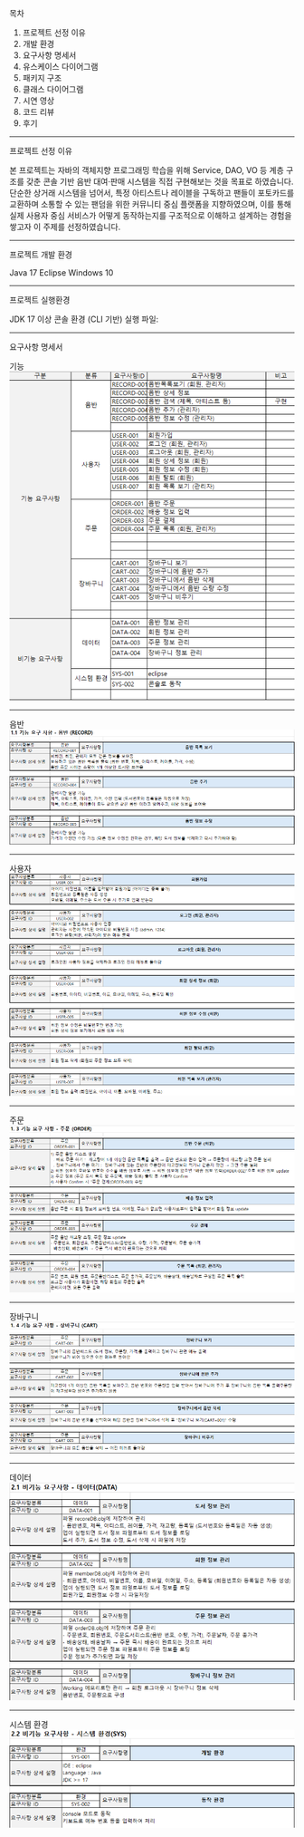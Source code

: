 목차

1. 프로젝트 선정 이유
2. 개발 환경
3. 요구사항 명세서
4. 유스케이스 다이어그램
5. 패키지 구조
6. 클래스 다이어그램
7. 시연 영상
8. 코드 리뷰
9. 후기

---

프로젝트 선정 이유

본 프로젝트는 자바의 객체지향 프로그래밍 학습을 위해 Service, DAO, VO 등 계층 구조를 갖춘 콘솔 기반 음반 대여·판매 시스템을 직접 구현해보는 것을 목표로 하였습니다. 단순한 상거래 시스템을 넘어서, 특정 아티스트나 레이블을 구독하고 팬들이 포토카드를 교환하며 소통할 수 있는 팬덤을 위한 커뮤니티 중심 플랫폼을 지향하였으며, 이를 통해 실제 사용자 중심 서비스가 어떻게 동작하는지를 구조적으로 이해하고 설계하는 경험을 쌓고자 이 주제를 선정하였습니다.

---

프로젝트 개발 환경

Java 17
Eclipse
Windows 10

---

프로젝트 실행환경

JDK 17 이상
콘솔 환경 (CLI 기반)
실행 파일: 

---

요구사항 명세서


기능
![요구사항 명세](images/화면%20캡처%202025-06-29%20142929.png)

---


음반
![요구사항 명세](images/화면%20캡처%202025-06-29%20143020.png)

---


사용자
![요구사항 명세](images/화면%20캡처%202025-06-29%20143120.png)

---


주문
![요구사항 명세](images/화면%20캡처%202025-06-29%20143144.png)

---


장바구니
![요구사항 명세](images/화면%20캡처%202025-06-29%20143203.png)

---


데이터
![요구사항 명세](images/화면%20캡처%202025-06-29%20143237.png)

---


시스템 환경
![요구사항 명세](images/화면%20캡처%202025-06-29%20143303.png)
